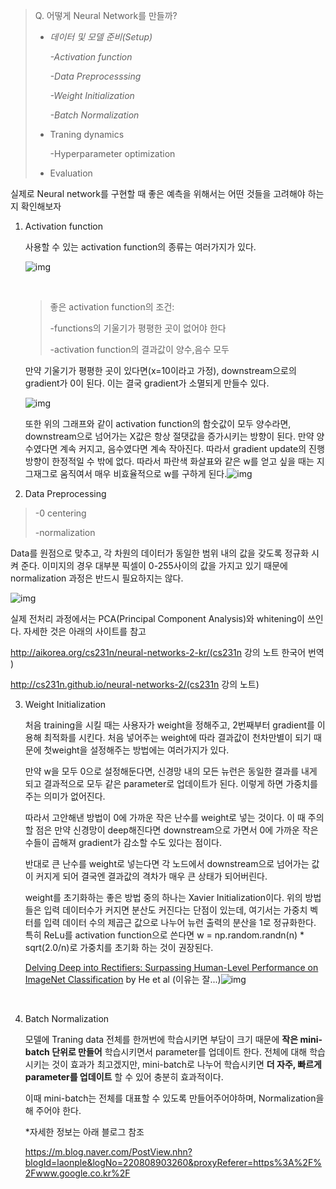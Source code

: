 > Q. 어떻게 Neural Network를 만들까?
>
>  -  *데이터 및 모델 준비(Setup)*
>
>     *-Activation function*
>
>     *-Data Preprocesssing*
>
>     *-Weight Initialization*
>
>     *-Batch Normalization*
>
>  -  Traning dynamics
>
>     -Hyperparameter optimization
>
>  -  Evaluation

실제로 Neural network를 구현할 때 좋은 예측을 위해서는 어떤 것들을 고려해야 하는 지 확인해보자

1. Activation function

   사용할 수 있는 activation function의 종류는 여러가지가 있다.

   ![img](https://i.imgur.com/Va9PTK6.png)

   ​

   > 좋은 activation function의 조건:
   >
   > -functions의 기울기가 평평한 곳이 없어야 한다
   >
   > -activation function의 결과값이 양수,음수 모두

   만약 기울기가 평평한 곳이 있다면(x=10이라고 가정), downstream으로의 gradient가 0이 된다. 이는 결국 gradient가 소멸되게 만들수 있다.

   ![img](https://i.imgur.com/cw2B3x7.png)

   또한 위의 그래프와 같이 activation function의 함숫값이 모두 양수라면, downstream으로 넘어가는 X값은 항상 절댓값을 증가시키는 방향이 된다. 만약 양수였다면 계속 커지고, 음수였다면 계속 작아진다. 따라서 gradient update의 진행 방향이 한정적일 수 밖에 없다. 따라서 파란색 화살표와 같은 w를 얻고 싶을 때는 지그재그로 움직여서 매우 비효율적으로 w를 구하게 된다.![img](https://i.imgur.com/4WaWeYr.png)

2.  Data Preprocessing

   > -0 centering
   >
   > -normalization

   Data를 원점으로 맞추고, 각 차원의 데이터가 동일한 범위 내의 값을 갖도록 정규화 시켜 준다. 이미지의 경우 대부분 픽셀이 0-255사이의 값을 가지고 있기 때문에 normalization 과정은 반드시 필요하지는 않다.

   ![img](https://i.imgur.com/Fz2omJW.jpg)

   실제 전처리 과정에서는 PCA(Principal Component Analysis)와 whitening이 쓰인다. 자세한 것은 아래의 사이트를 참고

   http://aikorea.org/cs231n/neural-networks-2-kr/(cs231n 강의 노트 한국어 번역 )

   http://cs231n.github.io/neural-networks-2/(cs231n 강의 노트)

3. Weight Initialization

   처음 training을 시킬 때는 사용자가 weight을 정해주고, 2번째부터 gradient를 이용해 최적화를 시킨다. 처음 넣어주는 weight에 따라 결과값이 천차만별이 되기 때문에 첫weight을 설정해주는 방법에는 여러가지가 있다. 

   만약 w을 모두 0으로 설정해둔다면, 신경망 내의 모든 뉴런은 동일한 결과를 내게 되고 결과적으로 모두 같은 parameter로 업데이트가 된다. 이렇게 하면 가중치를 주는 의미가 없어진다.

   따라서 고안해낸 방법이 0에 가까운 작은 난수를 weight로 넣는 것이다. 이 때 주의할 점은 만약 신경망이 deep해진다면 downstream으로 가면서 0에 가까운 작은 수들이 곱해져 gradient가 감소할 수도 있다는 점이다.

   반대로 큰 난수를 weight로 넣는다면 각 노드에서 downstream으로 넘어가는 값이 커지게 되어 결국엔 결과값의 격차가 매우 큰 상태가 되어버린다.

   weight를 초기화하는 좋은 방법 중의 하나는 Xavier Initialization이다.  위의 방법들은 입력 데이터수가 커지면 분산도 커진다는 단점이 있는데, 여기서는 가중치 벡터를 입력 데이터 수의 제곱근 값으로 나누어 뉴런 출력의 분산을 1로 정규화한다. 특히 ReLu를 activation function으로 쓴다면 w = np.random.randn(n) * sqrt(2.0/n)로 가중치를 초기화 하는 것이 권장된다. 

    [Delving Deep into Rectifiers: Surpassing Human-Level Performance on ImageNet Classification](http://arxiv-web3.library.cornell.edu/abs/1502.01852) by He et al (이유는 잘...)![img](https://i.imgur.com/0unx4T9.jpg)

   ​

4. Batch Normalization

   모델에 Traning data 전체를 한꺼번에 학습시키면 부담이 크기 때문에 **작은 mini-batch 단위로 만들어** 학습시키면서 parameter를 업데이트 한다. 전체에 대해 학습 시키는 것이 효과가 최고겠지만, mini-batch로 나누어 학습시키면 **더 자주, 빠르게 parameter를 업데이트** 할 수 있어 충분히 효과적이다.

   이때 mini-batch는 전체를 대표할 수 있도록 만들어주어야하며, Normalization을 해 주어야 한다.

   *자세한 정보는 아래 블로그 참조

   https://m.blog.naver.com/PostView.nhn?blogId=laonple&logNo=220808903260&proxyReferer=https%3A%2F%2Fwww.google.co.kr%2F

   ​

<Recommendation>

